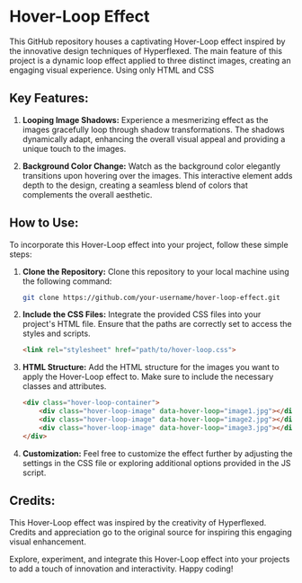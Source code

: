 # Hover-Loop Effect 

This GitHub repository houses a captivating Hover-Loop effect inspired by the innovative design techniques of Hyperflexed. The main feature of this project is a dynamic loop effect applied to three distinct images, creating an engaging visual experience.
Using only HTML and CSS
## Key Features:

1. **Looping Image Shadows:**
   Experience a mesmerizing effect as the images gracefully loop through shadow transformations. The shadows dynamically adapt, enhancing the overall visual appeal and providing a unique touch to the images.

2. **Background Color Change:**
   Watch as the background color elegantly transitions upon hovering over the images. This interactive element adds depth to the design, creating a seamless blend of colors that complements the overall aesthetic.

## How to Use:

To incorporate this Hover-Loop effect into your project, follow these simple steps:

1. **Clone the Repository:**
   Clone this repository to your local machine using the following command:

   ```bash
   git clone https://github.com/your-username/hover-loop-effect.git
   ```

2. **Include the CSS Files:**
   Integrate the provided CSS files into your project's HTML file. Ensure that the paths are correctly set to access the styles and scripts.

   ```html
   <link rel="stylesheet" href="path/to/hover-loop.css">
   ```

3. **HTML Structure:**
   Add the HTML structure for the images you want to apply the Hover-Loop effect to. Make sure to include the necessary classes and attributes.

   ```html
   <div class="hover-loop-container">
       <div class="hover-loop-image" data-hover-loop="image1.jpg"></div>
       <div class="hover-loop-image" data-hover-loop="image2.jpg"></div>
       <div class="hover-loop-image" data-hover-loop="image3.jpg"></div>
   </div>
   ```

4. **Customization:**
   Feel free to customize the effect further by adjusting the settings in the CSS file or exploring additional options provided in the JS script.

## Credits:

This Hover-Loop effect was inspired by the creativity of Hyperflexed. Credits and appreciation go to the original source for inspiring this engaging visual enhancement.

Explore, experiment, and integrate this Hover-Loop effect into your projects to add a touch of innovation and interactivity. Happy coding!